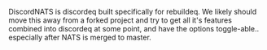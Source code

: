 DiscordNATS is discordeq built specifically for rebuildeq. We likely should move this away from a forked project and try to get all it's features combined into discordeq at some point, and have the options toggle-able.. especially after NATS is merged to master.